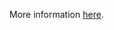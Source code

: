 More information [here](https://docs.prismacloud.io/en/enterprise-edition/policy-reference/kubernetes-policies/kubernetes-policy-index/ensure-that-the-admission-control-plugin-noderestriction-is-set).
